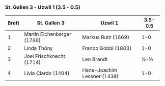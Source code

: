 ### St. Gallen 3 - Uzwil 1 (3.5 - 0.5)

| Brett | St. Gallen 3               | Uzwil 1                     | 3.5-0.5 |
|-------|----------------------------|-----------------------------|---------|
| 1     | Martin Eichenberger (1766) | Markus Rutz (1669)          | 1-0     |
| 2     | Linda Thöny                | Franco Gobbi (1803)         | 1-0     |
| 3     | Joel Frischknecht (1714)   | Leo Brandt                  | ½-½     |
| 4     | Livio Ciardo (1404)        | Hans-Joachim Lessner (1438) | 1-0     |
